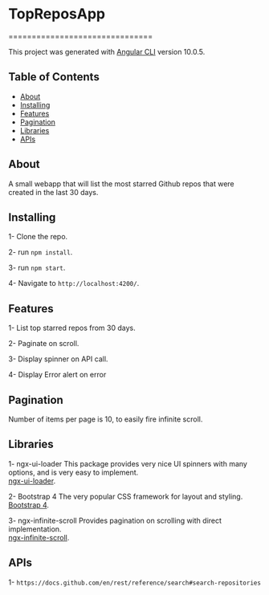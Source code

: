 

# TopReposApp
===============================

This project was generated with [Angular CLI](https://github.com/angular/angular-cli) version 10.0.5.
## Table of Contents

* [About](#about)
* [Installing](#installing)
* [Features](#features)
* [Pagination](#pagination)
* [Libraries](#libraries)
* [APIs](#api)

## About

A small webapp that will list the most starred Github repos that were created in the last 30 days.
 
## Installing

1- Clone the repo.

2- run `npm install`.

3- run `npm start`.

4- Navigate to `http://localhost:4200/`.

## Features

1- List top starred repos from 30 days.

2- Paginate on scroll.

3- Display spinner on API call.

4- Display Error alert on error

## Pagination

Number of items per page is 10, to easily fire infinite scroll.

## Libraries

1- ngx-ui-loader
This package provides very nice UI spinners with many options, and is very easy to implement.  
[ngx-ui-loader](https://github.com/t-ho/ngx-ui-loader).

2- Bootstrap 4
The very popular CSS framework for layout and styling.  
[Bootstrap 4](https://github.com/t-ho/ngx-ui-loader).

3- ngx-infinite-scroll
Provides pagination on scrolling with direct implementation.  
[ngx-infinite-scroll](https://www.npmjs.com/package/ngx-infinite-scroll).


## APIs

1- `https://docs.github.com/en/rest/reference/search#search-repositories`
